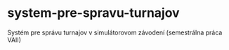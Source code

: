# system-pre-spravu-turnajov
Systém pre správu turnajov v simulátorovom závodení (semestrálna práca VAII) 
